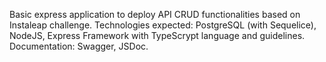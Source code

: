 Basic express application to deploy API CRUD functionalities based on Instaleap challenge. Technologies expected: PostgreSQL (with Sequelice), NodeJS, Express Framework with TypeScrypt language and guidelines. Documentation: Swagger, JSDoc. 
